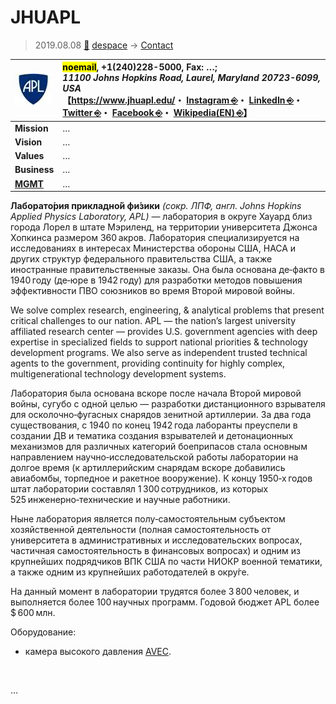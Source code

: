 # JHUAPL
> 2019.08.08 [🚀](../../index/index.md) [despace](../index.md) → [Contact](../contact.md)

|[![](../f/contact/j/jhuapl_logo1_thumb.webp)](../f/contact/j/jhuapl_logo1.png)|<mark>noemail</mark>, +1(240)228-5000, Fax: …;<br> *11100 Johns Hopkins Road, Laurel, Maryland 20723-6099, USA*<br> 【<https://www.jhuapl.edu/>・ [Instagram ⎆](https://www.instagram.com/johnshopkinsapl/)・ [LinkedIn ⎆](https://www.linkedin.com/company/johns-hopkins-university-applied-physics-laboratory/)・ [Twitter ⎆](https://twitter.com/JHUAPL)・ [Facebook ⎆](https://www.facebook.com/JHUAPL/)・ [Wikipedia(EN) ⎆](https://en.wikipedia.org/wiki/Applied_Physics_Laboratory)】|
|:--|:--|
|**Mission**|…|
|**Vision**|…|
|**Values**|…|
|**Business**|…|
|**[MGMT](../mgmt.md)**|…|

**Лаборато́рия прикладно́й фи́зики** *(сокр. ЛПФ, англ. Johns Hopkins Applied Physics Laboratory, APL)* — лаборатория в округе Хауард близ города Лорел в штате Мэриленд, на территории университета Джонса Хопкинса размером 360 акров. Лаборатория специализируется на исследованиях в интересах Министерства обороны США, НАСА и других структур федерального правительства США, а также иностранные правительственные заказы. Она была основана де‑факто в 1940 году (де‑юре в 1942 году) для разработки методов повышения эффективности ПВО союзников во время Второй мировой войны.

We solve complex research, engineering, & analytical problems that present critical challenges to our nation. APL — the nation’s largest university affiliated research center — provides U.S. government agencies with deep expertise in specialized fields to support national priorities & technology development programs. We also serve as independent trusted technical agents to the government, providing continuity for highly complex, multigenerational technology development systems.

Лаборатория была основана вскоре после начала Второй мировой войны, сугубо с одной целью — разработки дистанционного взрывателя для осколочно‑фугасных снарядов зенитной артиллерии. За два года существования, с 1940 по конец 1942 года лаборанты преуспели в создании ДВ и тематика создания взрывателей и детонационных механизмов для различных категорий боеприпасов стала основным направлением научно‑исследовательской работы лаборатории на долгое время (к артиллерийским снарядам вскоре добавились авиабомбы, торпедное и ракетное вооружение). К концу 1950‑х годов штат лаборатории составлял 1 300 сотрудников, из которых 525 инженерно‑технические и научные работники.

Ныне лаборатория является полу‑самостоятельным субъектом хозяйственной деятельности (полная самостоятельность от университета в административных и исследовательских вопросах, частичная самостоятельность в финансовых вопросах) и одним из крупнейших подрядчиков ВПК США по части НИОКР военной тематики, а также одним из крупнейших работодателей в окру́ге.

На данный момент в лаборатории трудятся более 3 800 человек, и выполняется более 100 научных программ. Годовой бюджет APL более $ 600 млн.

Оборудование:

   - камера высокого давления [AVEC](../avec.md).

<p style="page-break-after:always"> </p>

…
